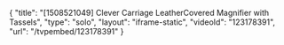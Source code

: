 {
    "title": "[1508521049] Clever Carriage LeatherCovered Magnifier with Tassels",
    "type": "solo",
    "layout": "iframe-static",
    "videoId": "123178391",
    "url": "\/tvpembed\/123178391"
}